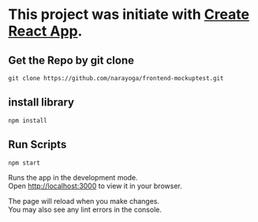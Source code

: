 # This project was initiate with [Create React App](https://github.com/facebook/create-react-app).

## Get the Repo by git clone

`git clone https://github.com/narayoga/frontend-mockuptest.git`

## install library 

`npm install`

## Run Scripts

`npm start`

Runs the app in the development mode.\
Open [http://localhost:3000](http://localhost:3000) to view it in your browser.

The page will reload when you make changes.\
You may also see any lint errors in the console.
